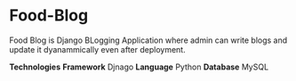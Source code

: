 # Food-Blog 
Food Blog is Django BLogging Application where admin can write blogs and update it dyanammically even after deployment.

**Technologies**
**Framework**  Djnago 
**Language** Python
**Database**  MySQL
